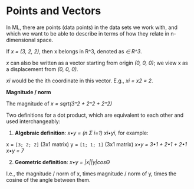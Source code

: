 # Points and Vectors

In ML, there are points (data points) in the data sets we work with, and which we want to be able to describe in terms of how they relate in n-dimensional space.

If _x = (3, 2, 2)_, then x belongs in R^3, denoted as _∈ R^3_.

_x_ can also be written as a vector starting from origin _(0, 0, 0)_; we view x as a displacement from _(0, 0, 0)_.

_xi_ would be the ith coordinate in this vector. E.g., _xi = x2 = 2_.

**Magnitude / norm**

The magnitude of _x = sqrt(3^2 + 2^2 + 2^2)_

Two definitions for a dot product, which are equivalent to each other and used interchangeably:

1. **Algebraic definition**: _x•y = (n Σ i=1) xi•yi_, for example:

x = `[3; 2; 2]` (3x1 matrix)
y = `[1; 1; 1]` (3x1 matrix)
_x•y = 3•1 + 2•1 + 2•1_
_x•y = 7_

2. **Geometric definition**: _x•y = |x||y|cosϴ_

I.e., the magnitude / norm of x, times magnitude / norm of y, times the cosine of the angle between them.
